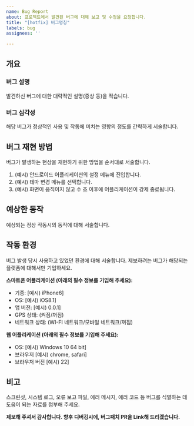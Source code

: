 ```yaml
---
name: Bug Report
about: 프로젝트에서 발견된 버그에 대해 보고 및 수정을 요청합니다.
title: "[hotfix] 버그명칭"
labels: bug
assignees: ''

---
```


## 개요 ##
### 버그 설명 ###
발견하신 버그에 대한 대략적인 설명(증상 등)을 적습니다.
### 버그 심각성 ###
해당 버그가 정상적인 사용 및 작동에 미치는 영향의 정도를 간략하게 서술합니다.

## 버그 재현 방법 ##
버그가 발생하는 현상을 재현하기 위한 방법을 순서대로 서술합니다.
1. (예시) 안드로이드 어플리케이션의 설정 메뉴에 진입합니다.
2. (예시) 테마 변경 메뉴를 선택합니다.
3. (예시) 화면이 움직이지 않고 수 초 이후에 어플리케이션이 강제 종료됩니다.

## 예상한 동작 ##
예상되는 정상 작동시의 동작에 대해 서술합니다.

## 작동 환경 ##
버그 발생 당시 사용하고 있었던 환경에 대해 서술합니다.
제보하려는 버그가 해당되는 플랫폼에 대해서만 기입하세요.

**스마트폰 어플리케이션 (아래의 필수 정보를 기입해 주세요):**
 - 기종: [예시) iPhone6]
 - OS: [예시) iOS8.1]
 - 앱 버전: [예시) 0.0.1]
 - GPS 상태: (켜짐/꺼짐)
 - 네트워크 상태: (WI-FI 네트워크/모바일 네트워크/꺼짐)

**웹 어플리케이션 (아래의 필수 정보를 기입해 주세요):**
 - OS: [예시) Windows 10 64 bit]
 - 브라우저 [예시) chrome, safari]
 - 브라우저 버전 [예시) 22]

## 비고 ##
스크린샷, 시스템 로그, 오류 보고 파일, 에러 메시지, 에러 코드 등 버그를 식별하는 데 도움이 되는 자료를 첨부해 주세요.

**제보해 주셔서 감사합니다. 향후 디버깅시에, 버그패치 PR을 Link해 드리겠습니다.**
